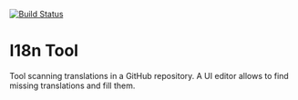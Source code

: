 [![Build Status](https://travis-ci.org/sebge2/i18n-tool.svg?branch=master)](https://travis-ci.org/sebge2/i18n-tool)

# I18n Tool
Tool scanning translations in a GitHub repository. A UI editor allows to find missing translations and fill them.
